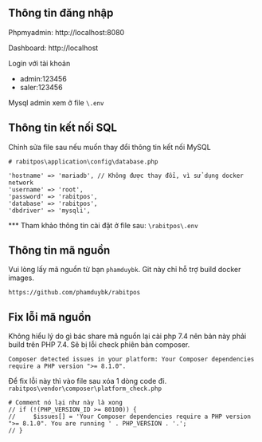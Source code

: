 ## Thông tin đăng nhập
Phpmyadmin: http://localhost:8080

Dashboard: http://localhost

Login với tài khoản 
- admin:123456
- saler:123456

Mysql admin xem ở file ``\.env``

## Thông tin kết nối SQL

Chỉnh sửa file sau nếu muốn thay đổi thông tin kết nối MySQL
```
# rabitpos\application\config\database.php

'hostname' => 'mariadb', // Không được thay đổi, vì sử dụng docker network
'username' => 'root',
'password' => 'rabitpos',
'database' => 'rabitpos',
'dbdriver' => 'mysqli',
```
*** Tham khảo thông tin cài đặt ở file sau: 
``\rabitpos\.env``


## Thông tin mã nguồn 
Vui lòng lấy mã nguồn từ bạn `phamduybk`.
Git này chỉ hỗ trợ build docker images.
```
https://github.com/phamduybk/rabitpos
```

## Fix lỗi mã nguồn
Không hiểu lý do gì bác share mã nguồn lại cài php 7.4 nên bản này phải build trên PHP 7.4. Sẽ bị lỗi check phiên bản composer. 
```
Composer detected issues in your platform: Your Composer dependencies require a PHP version ">= 8.1.0".
```
Để fix lỗi này thì vào file sau xóa 1 dòng code đi. 
```rabitpos\vendor\composer\platform_check.php```

```
# Comment nó lại như này là xong
// if (!(PHP_VERSION_ID >= 80100)) {
//     $issues[] = 'Your Composer dependencies require a PHP version ">= 8.1.0". You are running ' . PHP_VERSION . '.';
// }
```